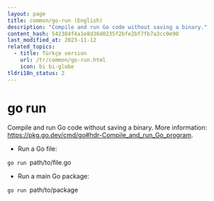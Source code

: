 ```yaml
---
layout: page
title: common/go-run (English)
description: "Compile and run Go code without saving a binary."
content_hash: 542384f4a1e8d36d0235f2bfe2bf7fb7a3cc0e90
last_modified_at: 2023-11-12
related_topics:
  - title: Türkçe version
    url: /tr/common/go-run.html
    icon: bi bi-globe
tldri18n_status: 2
---
```

# go run

Compile and run Go code without saving a binary.
More information: <https://pkg.go.dev/cmd/go#hdr-Compile_and_run_Go_program>.

- Run a Go file:

`go run `<span class="tldr-var badge badge-pill bg-dark-lm bg-white-dm text-white-lm text-dark-dm font-weight-bold">path/to/file.go</span>

- Run a main Go package:

`go run `<span class="tldr-var badge badge-pill bg-dark-lm bg-white-dm text-white-lm text-dark-dm font-weight-bold">path/to/package</span>
